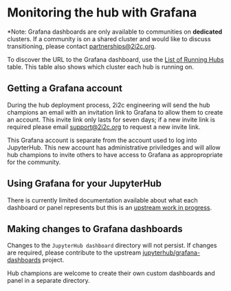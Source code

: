 # Monitoring the hub with Grafana

*Note: Grafana dashboards are only available to communities on **dedicated** clusters.  If a community is on a shared cluster and would like to discuss transitioning, please contact partnerships@2i2c.org.

To discover the URL to the Grafana dashboard, use the [List of Running Hubs](https://infrastructure.2i2c.org/reference/hubs/) table. This table also shows which cluster each hub is running on. 

## Getting a Grafana account

During the hub deployment process, 2i2c engineering will send the hub champions an email with an invitation link to Grafana to allow them to create an account. This invite link only lasts for seven days; if a new invite link is required please email support@2i2c.org to request a new invite link.

This Grafana account is separate from the account used to log into JupyterHub. This new account has administrative priviledges and will allow hub champions to invite others to have access to Grafana as appropropriate for the community.

## Using Grafana for your JupyterHub

There is currently limited documentation available about what each dashboard or panel represents but this is an [upstream work in progress](https://jupyterhub-grafana.readthedocs.io/en/latest/).

## Making changes to Grafana dashboards

Changes to the `JupyterHub dashboard` directory will not persist. If changes are required, please contribute to the upstream [jupyterhub/grafana-dashboards](https://github.com/jupyterhub/grafana-dashboards) project.

Hub champions are welcome to create their own custom dashboards and panel in a separate directory.